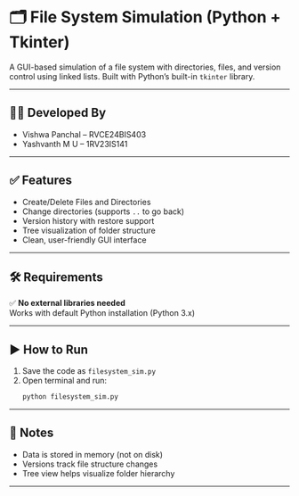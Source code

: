# 🗂️ File System Simulation (Python + Tkinter)

A GUI-based simulation of a file system with directories, files, and version control using linked lists. Built with Python’s built-in `tkinter` library.

---

## 👨‍💻 Developed By
- Vishwa Panchal – RVCE24BIS403  
- Yashvanth M U – 1RV23IS141  

---

## ✅ Features
- Create/Delete Files and Directories  
- Change directories (supports `..` to go back)  
- Version history with restore support  
- Tree visualization of folder structure  
- Clean, user-friendly GUI interface

---

## 🛠️ Requirements

✅ **No external libraries needed**  
Works with default Python installation (Python 3.x)

---

## ▶️ How to Run

1. Save the code as `filesystem_sim.py`  
2. Open terminal and run:
   ```bash
   python filesystem_sim.py
   ```

---

## 📌 Notes
- Data is stored in memory (not on disk)  
- Versions track file structure changes  
- Tree view helps visualize folder hierarchy

---
```
